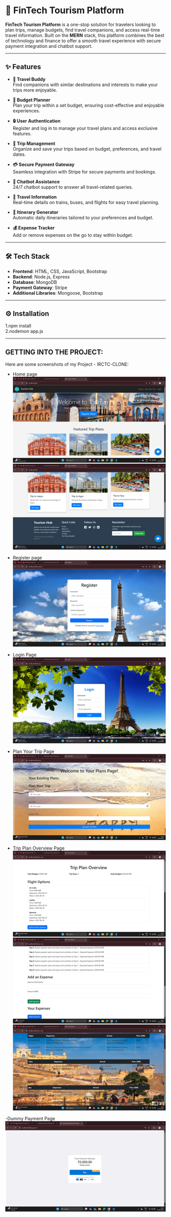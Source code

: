 # 🧳 FinTech Tourism Platform

**FinTech Tourism Platform** is a one-stop solution for travelers looking to plan trips, manage budgets, find travel companions, and access real-time travel information. Built on the **MERN** stack, this platform combines the best of technology and finance to offer a smooth travel experience with secure payment integration and chatbot support.

---

## ✨ Features

- **🧍 Travel Buddy**  
  Find companions with similar destinations and interests to make your trips more enjoyable.

- **💸 Budget Planner**  
  Plan your trip within a set budget, ensuring cost-effective and enjoyable experiences.

- **🔒 User Authentication**  
  Register and log in to manage your travel plans and access exclusive features.

- **📆 Trip Management**  
  Organize and save your trips based on budget, preferences, and travel dates.

- **💳 Secure Payment Gateway**  
  Seamless integration with Stripe for secure payments and bookings.

- **🤖 Chatbot Assistance**  
  24/7 chatbot support to answer all travel-related queries.

- **🚆 Travel Information**  
  Real-time details on trains, buses, and flights for easy travel planning.

- **📝 Itinerary Generator**  
  Automatic daily itineraries tailored to your preferences and budget.

- **💰 Expense Tracker**  
  Add or remove expenses on the go to stay within budget.

---

## 🛠️ Tech Stack

- **Frontend**: HTML, CSS, JavaScript, Bootstrap  
- **Backend**: Node.js, Express  
- **Database**: MongoDB  
- **Payment Gateway**: Stripe 
- **Additional Libraries**: Mongoose, Bootstrap

---

## ⚙️ Installation

1.npm install<br>
2.nodemon app.js

---

## GETTING INTO THE PROJECT:

Here are some screenshots of my Project - IRCTC-CLONE:

- Home page
![image](https://github.com/Taiyabakhan/Tourism-Hub/blob/main/Screenshots/Screenshot%20(272).png)
![image](https://github.com/Taiyabakhan/Tourism-Hub/blob/main/Screenshots/Screenshot%20(273).png)

- Register page
![image](https://github.com/Taiyabakhan/Tourism-Hub/blob/main/Screenshots/Screenshot%20(275).png)

- Login Page 
![image](https://github.com/Taiyabakhan/Tourism-Hub/blob/main/Screenshots/Screenshot%20(274).png)

- Plan Your Trip Page
![image](https://github.com/Taiyabakhan/Tourism-Hub/blob/main/Screenshots/Screenshot%20(276).png)

- Trip Plan Overview Page
![image](https://github.com/Taiyabakhan/Tourism-Hub/blob/main/Screenshots/Screenshot%20(277).png)
![image](https://github.com/Taiyabakhan/Tourism-Hub/blob/main/Screenshots/Screenshot%20(278).png)
![image](https://github.com/Taiyabakhan/Tourism-Hub/blob/main/Screenshots/Screenshot%20(280).png)

-Dummy Payment Page
![image](https://github.com/Taiyabakhan/Tourism-Hub/blob/main/Screenshots/Screenshot%20(279).png)
